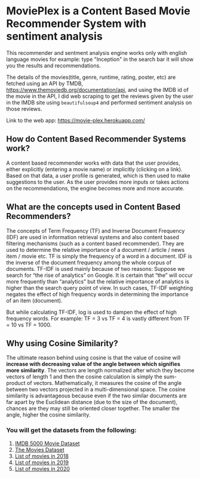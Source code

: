 # MoviePlex is a Content Based Movie Recommender System with sentiment analysis
This recommender and sentment analysis engine works only with english language movies for example: type "Inception" in the search bar it will show you the results and recommendations.

The details of the movies(title, genre, runtime, rating, poster, etc) are fetched using an API by TMDB, https://www.themoviedb.org/documentation/api, and using the IMDB id of the movie in the API, I did web scraping to get the reviews given by the user in the IMDB site using `beautifulsoup4` and performed sentiment analysis on those reviews.

Link to the web app: https://movie-plex.herokuapp.com/

## How do Content Based Recommender Systems work?
A content based recommender works with data that the user provides, either explicitly (entering a movie name) or implicitly (clicking on a link). Based on that data, a user profile is generated, which is then used to make suggestions to the user. As the user provides more inputs or takes actions on the recommendations, the engine becomes more and more accurate.

## What are the concepts used in Content Based Recommenders?
The concepts of Term Frequency (TF) and Inverse Document Frequency (IDF) are used in information retrieval systems and also content based filtering mechanisms (such as a content based recommender). They are used to determine the relative importance of a document / article / news item / movie etc.
TF is simply the frequency of a word in a document. IDF is the inverse of the document frequency among the whole corpus of documents. TF-IDF is used mainly because of two reasons: Suppose we search for “the rise of analytics” on Google. It is certain that “the” will occur more frequently than “analytics” but the relative importance of analytics is higher than the search query point of view. In such cases, TF-IDF weighting negates the effect of high frequency words in determining the importance of an item (document).

But while calculating TF-IDF, log is used to dampen the effect of high frequency words. For example: TF = 3 vs TF = 4 is vastly different from TF = 10 vs TF = 1000. 


## Why using Cosine Similarity?
The ultimate reason behind using cosine is that the value of cosine will **increase with decreasing value of the angle between which signifies more similarity**. The vectors are length normalized after which they become vectors of length 1 and then the cosine calculation is simply the sum-product of vectors. Mathematically, it measures the cosine of the angle between two vectors projected in a multi-dimensional space. The cosine similarity is advantageous because even if the two similar documents are far apart by the Euclidean distance (due to the size of the document), chances are they may still be oriented closer together. The smaller the angle, higher the cosine similarity.



### You will get the datasets from the following: 

1. [IMDB 5000 Movie Dataset](https://www.kaggle.com/carolzhangdc/imdb-5000-movie-dataset)
2. [The Movies Dataset](https://www.kaggle.com/rounakbanik/the-movies-dataset)
3. [List of movies in 2018](https://en.wikipedia.org/wiki/List_of_American_films_of_2018)
4. [List of movies in 2019](https://en.wikipedia.org/wiki/List_of_American_films_of_2019)
5. [List of movies in 2020](https://en.wikipedia.org/wiki/List_of_American_films_of_2020)

